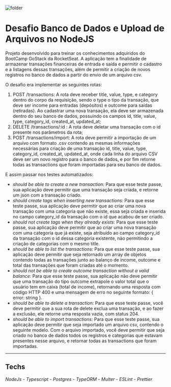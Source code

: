 ![folder](https://github.com/Flavio-Vicentini/gostack-primeiro-projeto-node/blob/master/assets/to_readme/folder_gostack.png)
# Desafio Banco de Dados e Upload de Arquivos no NodeJS
Projeto desenvolvido para treinar os conhecimentos adquiridos do BootCamp GoStack da RocketSeat. A aplicação tem a finalidade de armazenar transações financeiras de entrada e saída e permitir o cadastro e a listagens dessas transações, além de permitir a criação de novos registros no banco de dados a partir do envio de um arquivo csv.

O desafio era implementar as seguintes rotas:

1. POST /transactions: A rota deve receber title, value, type, e category dentro do corpo da requisição, sendo o type o tipo da transação, que deve ser income para entradas (depósitos) e outcome para saídas (retiradas). Ao cadastrar uma nova transação, ela deve ser armazenada dentro do seu banco de dados, possuindo os campos id, title, value, type, category_id, created_at, updated_at;
2. DELETE /transactions/:id : A rota deve deletar uma transação com o id presente nos parâmetros da rota;
3. POST /transactions/import: A rota deve permitir a importação de um arquivo com formato .csv contendo as mesmas informações necessárias para criação de uma transação id, title, value, type, category_id, created_at, updated_at, onde cada linha do arquivo CSV deve ser um novo registro para o banco de dados, e por fim retorne todas as transactions que foram importadas para seu banco de dados.



E assim passar nos testes automatizados:

- *should be able to create a new transaction:* Para que esse teste passe, sua aplicação deve permitir que uma transação seja criada, e retorne um json com a transação criado.
- *should create tags when inserting new transactions:* Para que esse teste passe, sua aplicação deve permitir que ao criar uma nova transação com uma categoria que não existe, essa seja criada e inserida no campo category_id da transação com o id que acabou de ser criado.
- *should not create tags when they already exists:* Para que esse teste passe, sua aplicação deve permitir que ao criar uma nova transação com uma categoria que já existe, seja atribuído ao campo category_id da transação com o id dessa categoria existente, não permitindo a criação de categorias com o mesmo title.
- *should be able to list the transactions:* Para que esse teste passe, sua aplicação deve permitir que seja retornado um array de objetos contendo todas as transações junto ao balanço de income, outcome e total das transações que foram criadas até o momento.
- *should not be able to create outcome transaction without a valid balance:* Para que esse teste passe, sua aplicação não deve permitir que uma transação do tipo outcome extrapole o valor total que o usuário tem em caixa (total de income), retornando uma resposta com código HTTP 400 e uma mensagem de erro no seguinte formato: { error: string }.
- *should be able to delete a transaction:* Para que esse teste passe, você deve permitir que a sua rota de delete exclua uma transação, e ao fazer a exclusão, ele retorne uma resposta vazia, com status 204.
- *should be able to import transactions:* Para que esse teste passe, sua aplicação deve permitir que seja importado um arquivo csv, contendo o seguinte modelo. Com o arquivo importado, você deve permitir que seja criado no banco de dados todos os registros e categorias que estavam presentes nesse arquivo, e retornar todas as transactions que foram importadas.

---

## Techs

*NodeJs* -
*Typescript* -
*Postgres* -
*TypeORM* -
*Multer* -
*ESLint* -
*Prettier*
